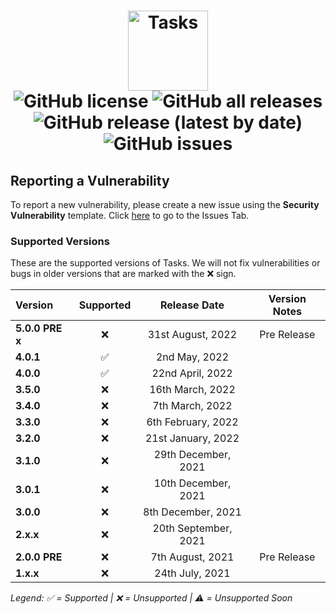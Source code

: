 <h1 align="center">
  <img src="https://user-images.githubusercontent.com/53088136/136106972-30a9cca8-7a32-479a-9368-74ffe2d60a43.png" alt="Tasks" height="128" /><br>
  <img alt="GitHub license" src="https://img.shields.io/github/license/litetools/tasks?style=flat-square"> <img alt="GitHub all releases" src="https://img.shields.io/github/downloads/LiteTools/Tasks/total?style=flat-square"> <img alt="GitHub release (latest by date)" src="https://img.shields.io/github/v/release/LiteTools/Tasks?style=flat-square"> <img alt="GitHub issues" src="https://img.shields.io/github/issues/LiteTools/Tasks?style=flat-square">
</h1>

## Reporting a Vulnerability
To report a new vulnerability, please create a new issue using the **Security Vulnerability** template. Click [here](https://github.com/LiteTools/Tasks/issues) to go to the Issues Tab.


### Supported Versions
These are the supported versions of Tasks. We will not fix vulnerabilities or bugs in older versions that are marked with the :x: sign.

| Version             | Supported          | Release Date         | Version Notes |
| :------------------ | :----------------: | :--------------:     | :------------------: |
| **5.0.0 PRE x**     | :x:                 | 31st August, 2022    | Pre Release         |
| **4.0.1**           | ✅                 | 2nd May, 2022         | 
| **4.0.0**           | ✅                 | 22nd April, 2022      | 
| **3.5.0**           | :x:                 | 16th March, 2022      | 
| **3.4.0**           | :x:                 | 7th March, 2022      |
| **3.3.0**           | :x:                 | 6th February, 2022  | 
| **3.2.0**           | :x:                 | 21st January, 2022  | 
| **3.1.0**           | :x:                 | 29th December, 2021  | 
| **3.0.1**           | :x:                 | 10th December, 2021  |
| **3.0.0**           | :x:                 | 8th December, 2021   | 
| **2.x.x**           | :x:                 | 20th September, 2021| 
| **2.0.0 PRE**       | :x:                 | 7th August, 2021     | Pre Release |
| **1.x.x**           | :x:                | 24th July, 2021      | 

*Legend: ✅ = Supported | :x: = Unsupported | ⚠️ = Unsupported Soon*
